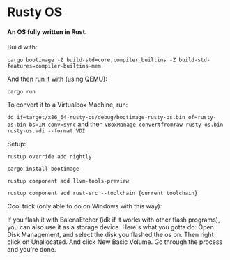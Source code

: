# Rusty OS

#### An OS fully written in Rust.

Build with:

`cargo bootimage -Z build-std=core,compiler_builtins -Z build-std-features=compiler-builtins-mem`

And then run it with (using QEMU):

`cargo run`

To convert it to a Virtualbox Machine, run:

`dd if=target/x86_64-rusty-os/debug/bootimage-rusty-os.bin of=rusty-os.bin bs=1M conv=sync` and then
`VBoxManage convertfromraw rusty-os.bin rusty-os.vdi --format VDI`

Setup:

`rustup override add nightly`

`cargo install bootimage`

`rustup component add llvm-tools-preview`

`rustup component add rust-src --toolchain {current toolchain}`

Cool trick (only able to do on Windows with this way):

If you flash it with BalenaEtcher (idk if it works with other flash programs), you can also use it as a storage device.
Here's what you gotta do:
Open Disk Management, and select the disk you flashed the os on.
Then right click on Unallocated.
And click New Basic Volume.
Go through the process and you're done.
